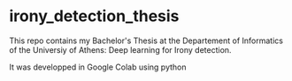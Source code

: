 # irony_detection_thesis
This repo contains my Bachelor's Thesis at the Departement of Informatics of the Universiy of Athens:
Deep learning for Irony detection.

It was developped in Google Colab using python
